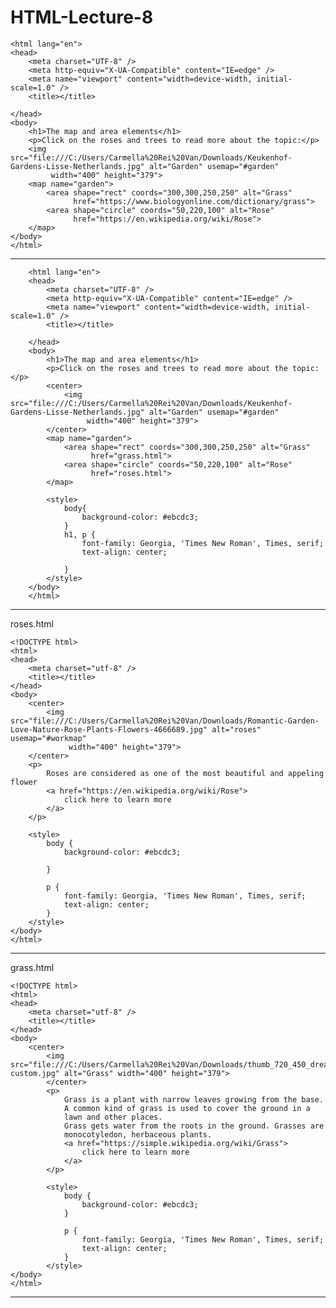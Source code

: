 # HTML-Lecture-8

    <html lang="en">
    <head>
        <meta charset="UTF-8" />
        <meta http-equiv="X-UA-Compatible" content="IE=edge" />
        <meta name="viewport" content="width=device-width, initial-scale=1.0" />
        <title></title>

    </head>
    <body>
        <h1>The map and area elements</h1>
        <p>Click on the roses and trees to read more about the topic:</p>
        <img src="file:///C:/Users/Carmella%20Rei%20Van/Downloads/Keukenhof-Gardens-Lisse-Netherlands.jpg" alt="Garden" usemap="#garden"
             width="400" height="379">
        <map name="garden">
            <area shape="rect" coords="300,300,250,250" alt="Grass"
                  href="https://www.biologyonline.com/dictionary/grass">
            <area shape="circle" coords="50,220,100" alt="Rose"
                  href="https://en.wikipedia.org/wiki/Rose">
        </map>
    </body>
    </html>


------------------------------------------------

        <html lang="en">
        <head>
            <meta charset="UTF-8" />
            <meta http-equiv="X-UA-Compatible" content="IE=edge" />
            <meta name="viewport" content="width=device-width, initial-scale=1.0" />
            <title></title>

        </head>
        <body>
            <h1>The map and area elements</h1>
            <p>Click on the roses and trees to read more about the topic:</p>
            <center>
                <img src="file:///C:/Users/Carmella%20Rei%20Van/Downloads/Keukenhof-Gardens-Lisse-Netherlands.jpg" alt="Garden" usemap="#garden"
                     width="400" height="379">
            </center>
            <map name="garden">
                <area shape="rect" coords="300,300,250,250" alt="Grass"
                      href="grass.html">
                <area shape="circle" coords="50,220,100" alt="Rose"
                      href="roses.html">
            </map>

            <style>
                body{
                    background-color: #ebcdc3;
                }
                h1, p {
                    font-family: Georgia, 'Times New Roman', Times, serif;
                    text-align: center;

                }
            </style>
        </body>
        </html>

------------------------------------------------

roses.html

    <!DOCTYPE html>
    <html>
    <head>
        <meta charset="utf-8" />
        <title></title>
    </head>
    <body>
        <center>
            <img src="file:///C:/Users/Carmella%20Rei%20Van/Downloads/Romantic-Garden-Love-Nature-Rose-Plants-Flowers-4666689.jpg" alt="roses" usemap="#workmap"
                 width="400" height="379">
        </center>
        <p>
            Roses are considered as one of the most beautiful and appeling flower
            <a href="https://en.wikipedia.org/wiki/Rose">
                click here to learn more
            </a>
        </p>

        <style>
            body {
                background-color: #ebcdc3;

            }

            p {
                font-family: Georgia, 'Times New Roman', Times, serif;
                text-align: center;
            }
        </style>
    </body>
    </html>

------------------------------------------------

grass.html

    <!DOCTYPE html>
    <html>
    <head>
        <meta charset="utf-8" />
        <title></title>
    </head>
    <body>
        <center>
            <img src="file:///C:/Users/Carmella%20Rei%20Van/Downloads/thumb_720_450_dreamstime_xl_13444388-custom.jpg" alt="Grass" width="400" height="379">
            </center>
            <p>
                Grass is a plant with narrow leaves growing from the base.
                A common kind of grass is used to cover the ground in a
                lawn and other places.
                Grass gets water from the roots in the ground. Grasses are
                monocotyledon, herbaceous plants.
                <a href="https://simple.wikipedia.org/wiki/Grass">
                    click here to learn more
                </a>
            </p>

            <style>
                body {
                    background-color: #ebcdc3;
                }

                p {
                    font-family: Georgia, 'Times New Roman', Times, serif;
                    text-align: center;
                }
            </style>
    </body>
    </html>

------------------------------------------------













